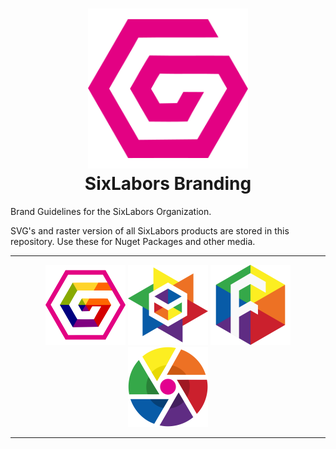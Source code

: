 <h1 align="center">
<img src="icons/org/sixlabors.svg" width="256"/>
<br>
SixLabors Branding
</h1>

Brand Guidelines for the SixLabors Organization.

SVG's and raster version of all SixLabors products are stored in this repository. Use these for Nuget Packages and other media.

<hr>
<div align="center">
<img src="icons/core/sixlabors.core.svg" width="128"/>
<img src="icons/shapes/sixlabors.shapes.svg" width="128"/>
<img src="icons/fonts/sixlabors.fonts.svg" width="128"/>
<img src="icons/imagesharp/sixlabors.imagesharp.svg" width="128"/>
</div>
<hr>